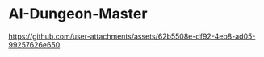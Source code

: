# AI-Dungeon-Master

https://github.com/user-attachments/assets/62b5508e-df92-4eb8-ad05-99257626e650
